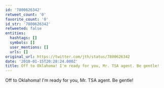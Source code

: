 ```yaml
---
id: '7800626342'
retweet_count: '0'
favorite_count: '0'
id_str: '7800626342'
retweeted: false
entities:
  hashtags: []
  symbols: []
  user_mentions: []
  urls: []
original_url: https://twitter.com/jth/status/7800626342
date: '2010-01-15T20:28:24.000Z'
title: Off to Oklahoma! I'm ready for you, Mr. TSA agent. Be gentle!
---
```


Off to Oklahoma! I'm ready for you, Mr. TSA agent. Be gentle!